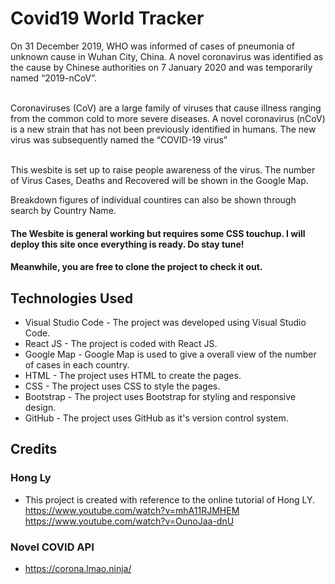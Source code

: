 # Covid19 World Tracker
On 31 December 2019, WHO was informed of cases of pneumonia of unknown cause in Wuhan City, China. A novel coronavirus was identified as the cause by Chinese authorities on 7 January 2020 and was temporarily named “2019-nCoV”. <br> <br>

Coronaviruses (CoV) are a large family of viruses that cause illness ranging from the common cold to more severe diseases. A novel coronavirus (nCoV) is a new strain that has not been previously identified in humans. The new virus was subsequently named the “COVID-19 virus”<br><br>

This wesbite is set up to raise people awareness of the virus. The number of Virus Cases, Deaths and Recovered will be shown in the Google Map.

Breakdown figures of individual countires can also be shown through search by Country Name.

#### The Wesbite is general working but requires some CSS touchup. I will deploy this site once everything is ready. Do stay tune!
#### Meanwhile, you are free to clone the project to check it out.


## Technologies Used
* Visual Studio Code - The project was developed using Visual Studio Code.
* React JS - The project is coded with React JS.
* Google Map - Google Map is used to give a overall view of the number of cases in each country.
* HTML - The project uses HTML to create the pages.
* CSS - The project uses CSS to style the pages.
* Bootstrap - The project uses Bootstrap for styling and responsive design.
* GitHub - The project uses GitHub as it's version control system.


## Credits
### Hong Ly
- This project is created with reference to the online tutorial of Hong LY.
https://www.youtube.com/watch?v=mhA11RJMHEM
https://www.youtube.com/watch?v=OunoJaa-dnU


### Novel COVID API
 - https://corona.lmao.ninja/